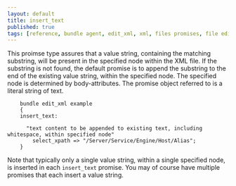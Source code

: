 ```yaml
---
layout: default
title: insert_text
published: true
tags: [reference, bundle agent, edit_xml, xml, files promises, file editing]
---
```


This proimse type assures that a value string, containing the matching
substring, will be present in the specified node within the XML file. If the
substring is not found, the default promise is to append the substring to the
end of the existing value string, within the specified node. The specified node
is determined by body-attributes. The promise object referred to is a literal
string of text.

```cf3
    bundle edit_xml example
    {
    insert_text:

      "text content to be appended to existing text, including whitespace, within specified node"
        select_xpath => "/Server/Service/Engine/Host/Alias";
    }
```

Note that typically only a single value string, within a single
specified node, is inserted in each `insert_text` promise. You may of
course have multiple promises that each insert a value string.
